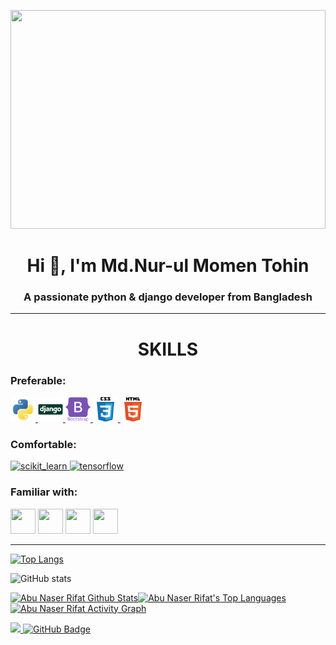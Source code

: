 <a> <img src="https://i.pinimg.com/564x/93/79/3b/93793b74d19bd19540cfce18bb5bf72c.jpg" width="100%" height="350 px"/> </a>  
<h1 align="center">Hi 👋, I'm Md.Nur-ul Momen Tohin</h1>
<h3 align="center">A passionate python & django developer from Bangladesh</h3>
<hr>
<h1 align="center">SKILLS</h1>
<h3 align="left">Preferable:</h3>
<p align="left"> 
<a href="https://www.geeksforgeeks.org/python-programming-language/" target="_blank"> <img src="https://raw.githubusercontent.com/devicons/devicon/master/icons/python/python-original.svg" alt="python" width="40" height="40"/> </a>   
<a href="https://docs.djangoproject.com/en/3.2/" target="_blank"> <img src="https://raw.githubusercontent.com/devicons/devicon/master/icons/django/django-original.svg" alt="django" width="40" height="40"/> </a> 
<a href="https://getbootstrap.com" target="_blank"> <img src="https://raw.githubusercontent.com/devicons/devicon/master/icons/bootstrap/bootstrap-plain-wordmark.svg" alt="bootstrap" width="40" height="40"/> </a>
<a href="https://www.w3schools.com/css/" target="_blank"> <img src="https://raw.githubusercontent.com/devicons/devicon/master/icons/css3/css3-original-wordmark.svg" alt="css3" width="40" height="40"/> </a> 
<a href="https://www.w3.org/html/" target="_blank"> <img src="https://raw.githubusercontent.com/devicons/devicon/master/icons/html5/html5-original-wordmark.svg" alt="html5" width="40" height="40"/> </a>
</p>


<h3 align="left">Comfortable:</h3>
<p><a href="https://scikit-learn.org/" target="_blank"> <img src="https://upload.wikimedia.org/wikipedia/commons/0/05/Scikit_learn_logo_small.svg" alt="scikit_learn" width="40" height="40"/> </a> 
<a href="https://www.tensorflow.org" target="_blank"> <img src="https://www.vectorlogo.zone/logos/tensorflow/tensorflow-icon.svg" alt="tensorflow" width="40" height="40"/> </a> </p>


<h3 align="left">Familiar with:</h3>
<p> <a> <img src="https://upload.wikimedia.org/wikipedia/commons/thumb/1/1d/PyCharm_Icon.svg/2048px-PyCharm_Icon.svg.png"  width="40" height="40"/> </a>
<a> <img src="https://i.pinimg.com/564x/ab/b9/72/abb972f60e6b6f29d0f25bd4c1c6f4f6.jpg" width="40" height="40"/> </a>
<a> <img src="https://www.vectorlogo.zone/logos/heroku/heroku-icon.svg" width="40" height="40"/> </a>
<a> <img src="https://i.pinimg.com/564x/23/a2/ac/23a2ac0ca29b709d289f0c13013c6b04.jpg" width="40" height="40"/> </a>
</p>
<hr>

[![Top Langs](https://github-readme-stats.vercel.app/api/top-langs/?username=momen105)](https://github.com/anuraghazra/github-readme-stats)

![GitHub stats](https://github-readme-stats.vercel.app/api?username=momen105&show_icons=true)  

<a href="https://github.com/Naser-Rifat/github-readme-stats"><img alt="Abu Naser Rifat Github Stats" src="https://github-readme-stats.vercel.app/api?username=Naser-Rifat&show_icons=true&count_private=true&theme=react&hide_border=true&bg_color=0D1117" /></a><a href="https://github.com/Naser-Rifat/github-readme-stats"><img alt="Abu Naser Rifat's Top Languages" src="https://github-readme-stats.vercel.app/api/top-langs/?username=Naser-Rifat&langs_count=8&count_private=true&layout=compact&theme=react&hide_border=true&bg_color=0D1117" /></a>
<br/>
<a href="https://github.com/Naser-Rifat/github-readme-activity-graph"><img alt="Abu Naser Rifat Activity Graph" src="https://activity-graph.herokuapp.com/graph?username=Naser-Rifat&bg_color=0D1117&color=5BCDEC&line=5BCDEC&point=FFFFFF&hide_border=true" /></a>

<a href="https://github.com/Naser-Rifat/github-profile-views-counter">
    <img src="https://komarev.com/ghpvc/?username=Naser-Rifat">
</a><a href="https://github.com/Naser-Rifat?tab=followers"><img src="https://img.shields.io/github/followers/Naser-Rifat?label=Followers&style=social" alt="GitHub Badge"></a>

